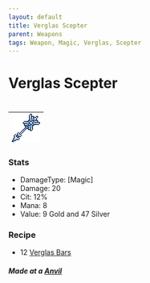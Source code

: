 ```yaml
---
layout: default
title: Verglas Scepter
parent: Weapons
tags: Weapon, Magic, Verglas, Scepter
---
```


# Verglas Scepter
#
| ![Icon](https://raw.githubusercontent.com/RickLugtigheid/SupernovaMod/main/Items/Weapons/PreHardmode/VerglasScepter.png) |
| ------ |

### Stats
- DamageType: [Magic]
- Damage: 20
- Cit: 12%
- Mana: 8
- Value: 9 Gold and 47 Silver

### Recipe
- 12 [Verglas Bars](https://ricklugtigheid.github.io/SupernovaMod/docs/items/materials/verglas_bar)

##### Made at a [Anvil](https://terraria.gamepedia.com/Anvil)